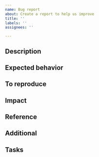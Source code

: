 ```yaml
---
name: Bug report
about: Create a report to help us improve
title: ''
labels: ''
assignees: ''

---
```


## Description


## Expected behavior


## To reproduce


## Impact


## Reference


## Additional


## Tasks
